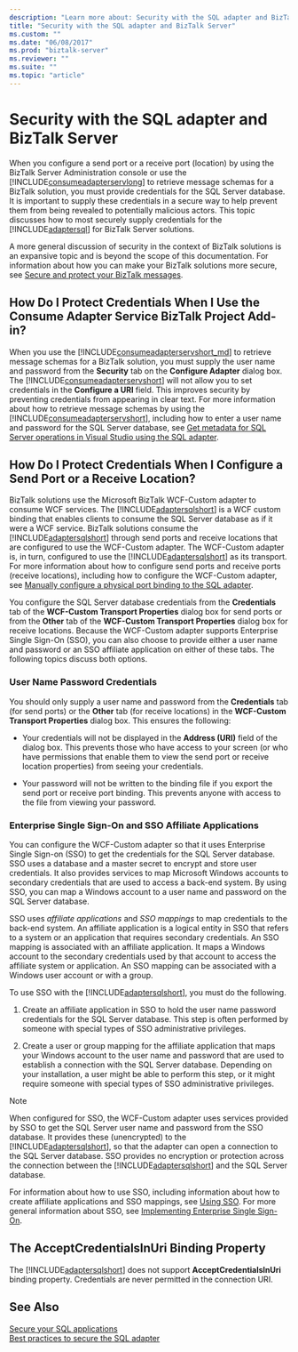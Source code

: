 ```yaml
---
description: "Learn more about: Security with the SQL adapter and BizTalk Server"
title: "Security with the SQL adapter and BizTalk Server"
ms.custom: ""
ms.date: "06/08/2017"
ms.prod: "biztalk-server"
ms.reviewer: ""
ms.suite: ""
ms.topic: "article"
---
```

# Security with the SQL adapter and BizTalk Server
When you configure a send port or a receive port (location) by using the BizTalk Server Administration console or use the [!INCLUDE[consumeadapterservlong](../../includes/consumeadapterservlong-md.md)] to retrieve message schemas for a BizTalk solution, you must provide credentials for the SQL Server database. It is important to supply these credentials in a secure way to help prevent them from being revealed to potentially malicious actors. This topic discusses how to most securely supply credentials for the [!INCLUDE[adaptersql](../../includes/adaptersql-md.md)] for BizTalk Server solutions.  
  
 A more general discussion of security in the context of BizTalk solutions is an expansive topic and is beyond the scope of this documentation. For information about how you can make your BizTalk solutions more secure, see [Secure and protect your BizTalk messages](../../core/secure-and-protect-your-biztalk-messages.md).
  
## How Do I Protect Credentials When I Use the Consume Adapter Service BizTalk Project Add-in?  
 When you use the [!INCLUDE[consumeadapterservshort_md](../../includes/consumeadapterservshort-md.md)] to retrieve message schemas for a BizTalk solution, you must supply the user name and password from the **Security** tab on the **Configure Adapter** dialog box. The [!INCLUDE[consumeadapterservshort](../../includes/consumeadapterservshort-md.md)] will not allow you to set credentials in the **Configure a URI** field. This improves security by preventing credentials from appearing in clear text. For more information about how to retrieve message schemas by using the [!INCLUDE[consumeadapterservshort](../../includes/consumeadapterservshort-md.md)], including how to enter a user name and password for the SQL Server database, see [Get metadata for SQL Server operations in Visual Studio using the SQL adapter](../../adapters-and-accelerators/adapter-sql/get-metadata-for-sql-server-operations-in-visual-studio-using-the-sql-adapter.md).  
  
## How Do I Protect Credentials When I Configure a Send Port or a Receive Location?  
 BizTalk solutions use the Microsoft BizTalk WCF-Custom adapter to consume WCF services. The [!INCLUDE[adaptersqlshort](../../includes/adaptersqlshort-md.md)] is a WCF custom binding that enables clients to consume the SQL Server database as if it were a WCF service. BizTalk solutions consume the [!INCLUDE[adaptersqlshort](../../includes/adaptersqlshort-md.md)] through send ports and receive locations that are configured to use the WCF-Custom adapter. The WCF-Custom adapter is, in turn, configured to use the [!INCLUDE[adaptersqlshort](../../includes/adaptersqlshort-md.md)] as its transport. For more information about how to configure send ports and receive ports (receive locations), including how to configure the WCF-Custom adapter, see [Manually configure a physical port binding to the SQL adapter](../../adapters-and-accelerators/adapter-sql/manually-configure-a-physical-port-binding-to-the-sql-adapter.md).
  
 You configure the SQL Server database credentials from the **Credentials** tab of the **WCF-Custom Transport Properties** dialog box for send ports or from the **Other** tab of the **WCF-Custom Transport Properties** dialog box for receive locations. Because the WCF-Custom adapter supports Enterprise Single Sign-On (SSO), you can also choose to provide either a user name and password or an SSO affiliate application on either of these tabs. The following topics discuss both options.  
  
### User Name Password Credentials  
 You should only supply a user name and password from the **Credentials** tab (for send ports) or the **Other** tab (for receive locations) in the **WCF-Custom Transport Properties** dialog box. This ensures the following:  
  
-   Your credentials will not be displayed in the **Address (URI)** field of the dialog box. This prevents those who have access to your screen (or who have permissions that enable them to view the send port or receive location properties) from seeing your credentials.  
  
-   Your password will not be written to the binding file if you export the send port or receive port binding. This prevents anyone with access to the file from viewing your password.  
  
### Enterprise Single Sign-On and SSO Affiliate Applications  
 You can configure the WCF-Custom adapter so that it uses Enterprise Single Sign-on (SSO) to get the credentials for the SQL Server database. SSO uses a database and a master secret to encrypt and store user credentials. It also provides services to map Microsoft Windows accounts to secondary credentials that are used to access a back-end system. By using SSO, you can map a Windows account to a user name and password on the SQL Server database.  
  
 SSO uses *affiliate applications* and *SSO mappings* to map credentials to the back-end system. An affiliate application is a logical entity in SSO that refers to a system or an application that requires secondary credentials. An SSO mapping is associated with an affiliate application. It maps a Windows account to the secondary credentials used by that account to access the affiliate system or application. An SSO mapping can be associated with a Windows user account or with a group.  
  
 To use SSO with the [!INCLUDE[adaptersqlshort](../../includes/adaptersqlshort-md.md)], you must do the following.  
  
1.  Create an affiliate application in SSO to hold the user name password credentials for the SQL Server database. This step is often performed by someone with special types of SSO administrative privileges.  
  
2.  Create a user or group mapping for the affiliate application that maps your Windows account to the user name and password that are used to establish a connection with the SQL Server database. Depending on your installation, a user might be able to perform this step, or it might require someone with special types of SSO administrative privileges.  
  
> [!NOTE]
>  When configured for SSO, the WCF-Custom adapter uses services provided by SSO to get the SQL Server user name and password from the SSO database. It provides these (unencrypted) to the [!INCLUDE[adaptersqlshort](../../includes/adaptersqlshort-md.md)], so that the adapter can open a connection to the SQL Server database. SSO provides no encryption or protection across the connection between the [!INCLUDE[adaptersqlshort](../../includes/adaptersqlshort-md.md)] and the SQL Server database.  
  
 For information about how to use SSO, including information about how to create affiliate applications and SSO mappings, see [Using SSO](../../core/using-sso.md). For more general information about SSO, see [Implementing Enterprise Single Sign-On](../../core/implementing-enterprise-single-sign-on.md).
  
## The AcceptCredentialsInUri Binding Property  
 The [!INCLUDE[adaptersqlshort](../../includes/adaptersqlshort-md.md)] does not support **AcceptCredentialsInUri** binding property. Credentials are never permitted in the connection URI.  
  
## See Also  
[Secure your SQL applications](../../adapters-and-accelerators/adapter-sql/secure-your-sql-applications.md)  
[Best practices to secure the SQL adapter](../../adapters-and-accelerators/adapter-sql/best-practices-to-secure-the-sql-adapter.md)
